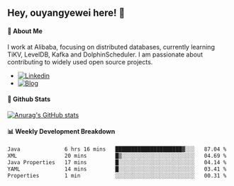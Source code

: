## Hey, ouyangyewei here! :wave:

#### :rocket: About Me
I work at Alibaba, focusing on distributed databases, currently learning TiKV, LevelDB, Kafka and DolphinScheduler. I am passionate about contributing to widely used open source projects.

- [![Linkedin](https://img.shields.io/badge/LinkedIn-ouyangyewei-blue)](https://www.linkedin.com/in/ouyangyewei/)
- [![Blog](https://img.shields.io/badge/Blog-yeweiouyang-orange)](https://blog.csdn.net/yeweiouyang)

#### :star2: Github Stats
[![Anurag's GitHub stats](https://github-readme-stats.vercel.app/api?username=ouyangyewei&show_icons=true&cache_seconds=3600&theme=tokyonight)](https://github.com/anuraghazra/github-readme-stats)

#### :bar_chart: Weekly Development Breakdown
<!--START_SECTION:waka-->

```txt
Java              6 hrs 16 mins   █████████████████████▓░░░   87.04 %
XML               20 mins         █▒░░░░░░░░░░░░░░░░░░░░░░░   04.69 %
Java Properties   17 mins         █░░░░░░░░░░░░░░░░░░░░░░░░   04.14 %
YAML              14 mins         █░░░░░░░░░░░░░░░░░░░░░░░░   03.41 %
Properties        1 min           ░░░░░░░░░░░░░░░░░░░░░░░░░   00.31 %
```

<!--END_SECTION:waka-->
